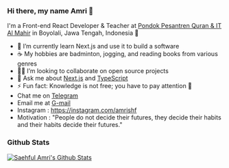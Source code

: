 ### Hi there, my name Amri 👋

I'm a Front-end React Developer & Teacher at [Pondok Pesantren Quran & IT Al Mahir](https://ppqita.com) in Boyolali, Jawa Tengah, Indonesia 🌆

- 🔭 I’m currently learn Next.js and use it to build a software
- ☕ My hobbies are badminton, jogging, and reading books from various genres
- 🧑‍💻 I’m looking to collaborate on open source projects
- 💬 Ask me about [Next.js](https://nextjs.org/) and [TypeScript](https://www.typescriptlang.org/)
- ⚡ Fun fact: Knowledge is not free; you have to pay attention 🐰
- Chat me on [Telegram](https://t.me/amrishf)
- Email me at [G-mail](mailto:amrishf97@gmail.com)
- Instagram : https://instagram.com/amrishf
- Motivation : "People do not decide their futures, they decide their habits and their habits decide their futures." 

### Github Stats

[![Saehful Amri's Github Stats](https://github-readme-stats.vercel.app/api?username=saehfulamri&count_private=true&theme=default&show_icons=true)](https://github.com/saehfulamri)
